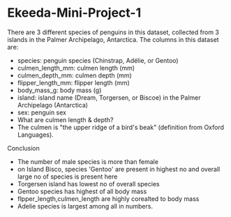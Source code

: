 # Ekeeda-Mini-Project-1
There are 3 different species of penguins in this dataset, collected from 3 islands in the Palmer Archipelago, Antarctica.
The columns in this dataset are:
* species: penguin species (Chinstrap, Adélie, or Gentoo)
* culmen_length_mm: culmen length (mm)
* culmen_depth_mm: culmen depth (mm)
* flipper_length_mm: flipper length (mm)
* body_mass_g: body mass (g)
* island: island name (Dream, Torgersen, or Biscoe) in the Palmer Archipelago (Antarctica)
* sex: penguin sex
* What are culmen length & depth?
* The culmen is "the upper ridge of a bird's beak" (definition from Oxford Languages).


Conclusion
* The number of male species is more than female
* on Island Bisco, species 'Gentoo' are present in highest no and overall large no of species is present here
* Torgersen island has lowest no of overall species
* Gentoo species has highest of all body mass
* flpper_length,culmen_length are highly corealted to body mass
* Adelie species is largest among all in numbers.
